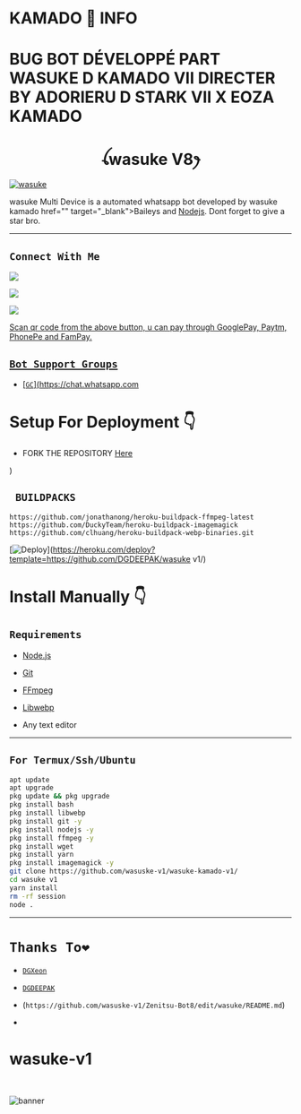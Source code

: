 
# KAMADO 🐉 INFO 

# BUG BOT DÉVELOPPÉ PART WASUKE D KAMADO VII DIRECTER BY ADORIERU D STARK VII X EOZA KAMADO
<h1 align="center">ꪶwasuke V8ꫂ<br></h1>

<a href="https://ibb.co/7k1KVjd"><img src="https://i.ibb.co/RjDcPYk/Zenitsu.jpg" alt="wasuke" border="0"></a>

<p align="center">

wasuke Multi Device is a automated whatsapp bot developed by wasuke kamado href="" target="_blank">Baileys</a> and <a href="https://github.com/nodejs" target="_blank">Nodejs</a>. Dont forget to give a star bro.

</p>

---
## ```Connect With Me```

<p align="center">

<a href="https://wa.me/24177059320"><img src="https://img.shields.io/badge/Contact wasuke-25D366?style=for-the-badge&logo=whatsapp&logoColor=white" />

<a href="https://chat.whatsapp.com/KguOo9XsRTW2iESYuHzVX1"><img src="https://img.shields.io/badge/Join Official GC-25D366?style=for-the-badge&logo=whatsapp&logoColor=white" />

<a href="https://youtube.com/@dreamguydeepak"><img src="https://img.shields.io/badge/Subscribe wasuke-ff0000?style=for-the-badge&logo=youtube&logoColor=ff000000&link=https://youtube.com/@dreamguydeepak" /><br>

</p>

<p align="left">

Scan qr code from the above button, u can pay through GooglePay, Paytm, PhonePe and FamPay.

</p>

## ```Bot Support Groups```

- [`GC`](https://chat.whatsapp.com

# Setup For Deployment 👇

- FORK THE REPOSITORY [Here]()
   
)
   
## ` BUILDPACKS`

```
https://github.com/jonathanong/heroku-buildpack-ffmpeg-latest
https://github.com/DuckyTeam/heroku-buildpack-imagemagick
https://github.com/clhuang/heroku-buildpack-webp-binaries.git
```

[![Deploy](https://www.herokucdn.com/deploy/button.svg)](https://heroku.com/deploy?template=https://github.com/DGDEEPAK/wasuke v1/)

# Install Manually 👇

## `Requirements`

* [Node.js](https://nodejs.org/en/)

* [Git](https://git-scm.com/downloads)

* [FFmpeg](https://github.com/BtbN/FFmpeg-Builds/releases/download/autobuild-2020-12-08-13-03/ffmpeg-n4.3.1-26-gca55240b8c-win64-gpl-4.3.zip)

* [Libwebp](https://developers.google.com/speed/webp/download)

* Any text editor
-------

## `For Termux/Ssh/Ubuntu`
```bash
apt update
apt upgrade
pkg update && pkg upgrade
pkg install bash
pkg install libwebp
pkg install git -y
pkg install nodejs -y 
pkg install ffmpeg -y 
pkg install wget
pkg install yarn
pkg install imagemagick -y
git clone https://github.com/wasuske-v1/wasuke-kamado-v1/
cd wasuke v1
yarn install
rm -rf session
node .
```
------
# `Thanks To❤️`

- [`DGXeon`](https://github.com/DGXeon)

- [`DGDEEPAK`](https://github.com/DGDEEPAK)
- (`https://github.com/wasuske-v1/Zenitsu-Bot8/edit/wasuke/README.md`)
- 

<p align="center"><h1>wasuke-v1 </h1><br> </p>

![banner](wasuke.jpg)

